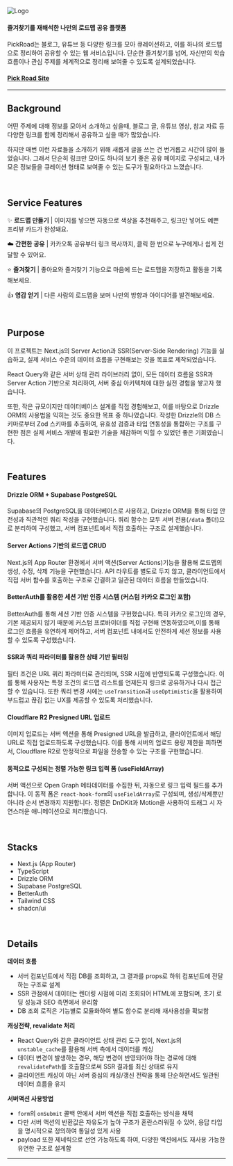 ![Logo](https://github.com/user-attachments/assets/bac0ca5e-6e1d-48e0-b559-a40e97bc059d)

#### 즐겨찾기를 재해석한 나만의 로드맵 공유 플랫폼

PickRoad는 블로그, 유튜브 등 다양한 링크를 모아 큐레이션하고, 이를 하나의 로드맵으로 정리하여 공유할 수 있는 웹 서비스입니다. 단순한 즐겨찾기를 넘어, 자신만의 학습 흐름이나 관심 주제를 체계적으로 정리해 보여줄 수 있도록 설계되었습니다.

<h4>
  <a href="https://pick-road.com/">Pick Road Site</a>
</h4>

---

## Background

어떤 주제에 대해 정보를 모아서 소개하고 싶을때, 블로그 글, 유튜브 영상, 참고 자료 등 다양한 링크를 함께 정리해서 공유하고 싶을 때가 많았습니다.

하지만 매번 이런 자료들을 소개하기 위해 새롭게 글을 쓰는 건 번거롭고 시간이 많이 들었습니다. 그래서 단순히 링크만 모아도 하나의 보기 좋은 공유 페이지로 구성되고, 내가 모은 정보들을 큐레이션 형태로 보여줄 수 있는 도구가 필요하다고 느꼈습니다.

<br>

## Service Features

✨ **로드맵 만들기** | 이미지를 넣으면 자동으로 색상을 추천해주고, 링크만 넣어도 예쁜 프리뷰 카드가 완성돼요.

☁️ **간편한 공유** | 카카오톡 공유부터 링크 복사까지, 클릭 한 번으로 누구에게나 쉽게 전달할 수 있어요.

⭐ **즐겨찾기** | 좋아요와 즐겨찾기 기능으로 마음에 드는 로드맵을 저장하고 활동을 기록해보세요.

👍 **영감 얻기** | 다른 사람의 로드맵을 보며 나만의 방향과 아이디어를 발견해보세요.

<br>

## Purpose

이 프로젝트는 Next.js의 Server Action과 SSR(Server-Side Rendering) 기능을 실습하고, 실제 서비스 수준의 데이터 흐름을 구현해보는 것을 목표로 제작되었습니다.

React Query와 같은 서버 상태 관리 라이브러리 없이, 모든 데이터 흐름을 SSR과 Server Action 기반으로 처리하여, 서버 중심 아키텍처에 대한 실전 경험을 쌓고자 했습니다.

또한, 작은 규모이지만 데이터베이스 설계를 직접 경험해보고, 이를 바탕으로 Drizzle ORM의 사용법을 익히는 것도 중요한 목표 중 하나였습니다. 작성한 Drizzle의 DB 스키마로부터 Zod 스키마를 추출하여, 유효성 검증과 타입 연동성을 통합하는 구조를 구현한 점은 실제 서비스 개발에 필요한 기술을 체감하며 익힐 수 있었던 좋은 기회였습니다.

<br>

## Features

#### Drizzle ORM + Supabase PostgreSQL

Supabase의 PostgreSQL을 데이터베이스로 사용하고, Drizzle ORM을 통해 타입 안전성과 직관적인 쿼리 작성을 구현했습니다. 쿼리 함수는 모두 서버 전용(`/data` 폴더)으로 분리하여 구성했고, 서버 컴포넌트에서 직접 호출하는 구조로 설계했습니다.

#### Server Actions 기반의 로드맵 CRUD

Next.js의 App Router 환경에서 서버 액션(Server Actions)기능을 활용해 로드맵의 생성, 수정, 삭제 기능을 구현했습니다. API 라우트를 별도로 두지 않고, 클라이언트에서 직접 서버 함수를 호출하는 구조로 간결하고 일관된 데이터 흐름을 만들었습니다.

#### BetterAuth를 활용한 세션 기반 인증 시스템 (커스텀 카카오 로그인 포함)

BetterAuth를 통해 세션 기반 인증 시스템을 구현했습니다. 특히 카카오 로그인의 경우, 기본 제공되지 않기 때문에 커스텀 프로바이더를 직접 구현해 연동하였으며,이를 통해 로그인 흐름을 유연하게 제어하고, 서버 컴포넌트 내에서도 안전하게 세션 정보를 사용할 수 있도록 구성했습니다.

#### SSR과 쿼리 파라미터를 활용한 상태 기반 필터링

필터 조건은 URL 쿼리 파라미터로 관리되며, SSR 시점에 반영되도록 구성했습니다. 이를 통해 사용자는 특정 조건의 로드맵 리스트를 언제든지 링크로 공유하거나 다시 접근할 수 있습니다. 또한 쿼리 변경 시에는 `useTransition`과 `useOptimistic`을 활용하여 부드럽고 끊김 없는 UX를 제공할 수 있도록 처리했습니다.

#### Cloudflare R2 Presigned URL 업로드

이미지 업로드는 서버 액션을 통해 Presigned URL을 발급하고, 클라이언트에서 해당 URL로 직접 업로드하도록 구성했습니다. 이를 통해 서버의 업로드 용량 제한을 피하면서, Cloudflare R2로 안정적으로 파일을 전송할 수 있는 구조를 구현했습니다.

#### 동적으로 구성되는 정렬 가능한 링크 입력 폼 (useFieldArray)

서버 액션으로 Open Graph 메타데이터를 수집한 뒤, 자동으로 링크 입력 필드를 추가합니다. 이 동적 폼은 `react-hook-form`의 `useFieldArray`로 구성되며, 생성/삭제뿐만 아니라 순서 변경까지 지원합니다. 정렬은 DnDKit과 Motion을 사용하여 드래그 시 자연스러운 애니메이션으로 처리했습니다.

<br>

## Stacks

- Next.js (App Router)
- TypeScript
- Drizzle ORM
- Supabase PostgreSQL
- BetterAuth
- Tailwind CSS
- shadcn/ui

<br>

## Details

**데이터 흐름**

- 서버 컴포넌트에서 직접 DB를 조회하고, 그 결과를 props로 하위 컴포넌트에 전달하는 구조로 설계
- SSR 관점에서 데이터는 렌더링 시점에 미리 조회되어 HTML에 포함되며, 초기 로딩 성능과 SEO 측면에서 유리함
- DB 조회 로직은 기능별로 모듈화하여 별도 함수로 분리해 재사용성을 확보함

**캐싱전략, revalidate 처리**

- React Query와 같은 클라이언트 상태 관리 도구 없이, Next.js의 `unstable_cache`를 활용해 서버 측에서 데이터를 캐싱
- 데이터 변경이 발생하는 경우, 해당 변경이 반영되어야 하는 경로에 대해 `revalidatePath`를 호출함으로써 SSR 결과를 최신 상태로 유지
- 클라이언트 캐싱이 아닌 서버 중심의 캐싱/갱신 전략을 통해 단순하면서도 일관된 데이터 흐름을 유지

**서버액션 사용방법**

- `form`의 `onSubmit` 콜백 안에서 서버 액션을 직접 호출하는 방식을 채택
- 다만 서버 액션의 반환값은 자유도가 높아 구조가 혼란스러워질 수 있어, 응답 타입을 명시적으로 정의하여 통일성 있게 사용
- payload 또한 제네릭으로 선언 가능하도록 하여, 다양한 액션에서도 재사용 가능한 유연한 구조로 설계함

---

<!-- ## Troubleshooting & Post
- URL 파라미터로 인해 서버 컴포넌트가 재렌더링될 때 발생하는 UI 프리징 현상 해결 (작성중)
- `unstable_cache`에서 `headers` 같은 dynamic api 를 사용할 수 없을때, 캐시 전략을 대체할 수 있는 방법 탐색 및 적용 (작성중)
- 서버 액션의 반환값 형태가 제각각이던 문제를, 명시적인 반환 타입 정의를 통해 일관되게 처리 (작성중)
- 폼에서는 제출에만 집중할 수 있도록, mutation 로직과 후속 처리(callback)를 커스텀 훅으로 분리해 구조를 개선 (작성중) -->

